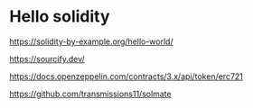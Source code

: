 # Hello solidity

https://solidity-by-example.org/hello-world/

https://sourcify.dev/

https://docs.openzeppelin.com/contracts/3.x/api/token/erc721

https://github.com/transmissions11/solmate
